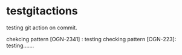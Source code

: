 # testgitactions


testing git action on commit.

chekcing pattern [OGN-2341] : testing
checking pattern [OGN-223]: testing.......
